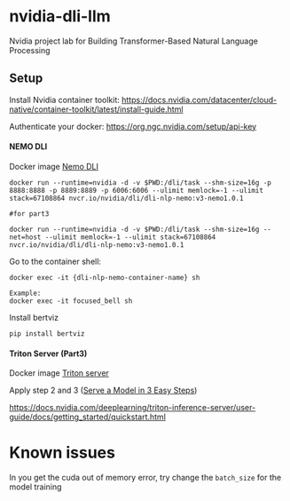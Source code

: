 # nvidia-dli-llm

Nvidia project lab for Building Transformer-Based Natural Language Processing

## Setup

Install Nvidia container toolkit: https://docs.nvidia.com/datacenter/cloud-native/container-toolkit/latest/install-guide.html

Authenticate your docker: https://org.ngc.nvidia.com/setup/api-key


#### NEMO DLI
Docker image [Nemo DLI](https://catalog.ngc.nvidia.com/orgs/nvidia/teams/dli/containers/dli-nlp-nemo)
```commandline
docker run --runtime=nvidia -d -v $PWD:/dli/task --shm-size=16g -p 8888:8888 -p 8889:8889 -p 6006:6006 --ulimit memlock=-1 --ulimit stack=67108864 nvcr.io/nvidia/dli/dli-nlp-nemo:v3-nemo1.0.1

#for part3

docker run --runtime=nvidia -d -v $PWD:/dli/task --shm-size=16g --net=host --ulimit memlock=-1 --ulimit stack=67108864 nvcr.io/nvidia/dli/dli-nlp-nemo:v3-nemo1.0.1
```

Go to the container shell:
```commandline
docker exec -it {dli-nlp-nemo-container-name} sh

Example:
docker exec -it focused_bell sh
```
Install bertviz
```commandline
pip install bertviz
```


#### Triton Server (Part3)
Docker image [Triton server ](https://github.com/triton-inference-server/server)

Apply step 2 and 3 ([Serve a Model in 3 Easy Steps](https://github.com/triton-inference-server/server?tab=readme-ov-file#serve-a-model-in-3-easy-steps))

https://docs.nvidia.com/deeplearning/triton-inference-server/user-guide/docs/getting_started/quickstart.html



# Known issues

In you get the cuda out of memory error, try change the `batch_size` for the model training